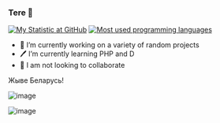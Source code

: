 ### Tere 👋

[![My Statistic at GitHub](https://github-readme-stats.vercel.app/api?username=smokeytube&show_icons=true&theme=tokyonight)](https://github.com/smokeytube)
[![Most used programming languages](https://github-readme-stats.vercel.app/api/top-langs/?username=smokeytube&layout=compact&theme=tokyonight)](https://github.com/smokeytube)

- 🔭 I’m currently working on a variety of random projects
- 🖊 I’m currently learning PHP and D
- 👯 I am not looking to collaborate

Жыве Беларусь!

![image](![image](https://user-images.githubusercontent.com/67290867/152576444-a5b31d22-264f-436c-8d39-32aa3e324fcc.png))

![image](https://user-images.githubusercontent.com/67290867/149886706-9b625182-5d95-4435-89b0-b6a774dbc2be.png)

